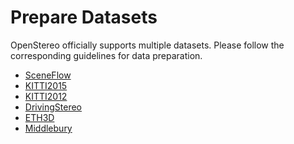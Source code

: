 # Prepare Datasets

OpenStereo officially supports multiple datasets.
Please follow the corresponding guidelines for data preparation.

- [SceneFlow](../datasets/SceneFlow/README.md)
- [KITTI2015](../datasets/KITTI15/README.md)
- [KITTI2012](../datasets/KITTI12/README.md)
- [DrivingStereo](../datasets/DrivingStereo/README.md)
- [ETH3D](../datasets/ETH3D/README.md)
- [Middlebury](../datasets/Middlebury/README.md)
